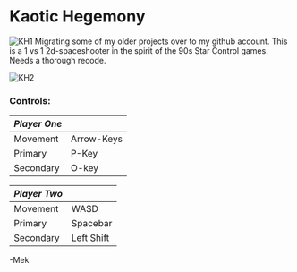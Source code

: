 Kaotic Hegemony
==============================
![KH1](http://i1192.photobucket.com/albums/aa340/Mekire/logo_small.png)
Migrating some of my older projects over to my github account.  This is a 1 vs 1 2d-spaceshooter in the spirit of the 90s Star Control games.  Needs a thorough recode.

![KH2](http://i1192.photobucket.com/albums/aa340/Mekire/CHscreeny1.png)

### Controls:
| *Player One*|               |
| ----------- | ------------- |
| Movement    |  Arrow-Keys   |
| Primary     |  P-Key        |
| Secondary   |  O-key        |


| *Player Two*|               |
| ----------- | ------------- |
| Movement    |  WASD         |
| Primary     |  Spacebar     |
| Secondary   |  Left Shift   |


-Mek
